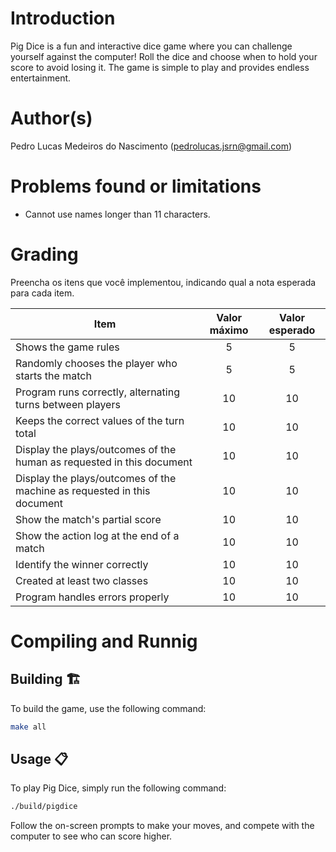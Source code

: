 # Introduction

Pig Dice is a fun and interactive dice game where you can challenge yourself against the computer! Roll the dice and choose when to hold your score to avoid losing it. The game is simple to play and provides endless entertainment.

# Author(s)

Pedro Lucas Medeiros do Nascimento (pedrolucas.jsrn@gmail.com)

# Problems found or limitations

 - Cannot use names longer than 11 characters.

# Grading

Preencha os itens que você implementou, indicando qual a nota esperada para cada item.

Item     | Valor máximo   | Valor esperado
-------- | :-----: | :-----:
Shows the game rules | 5 | 5
Randomly chooses the player who starts the match | 5 | 5
Program runs correctly, alternating turns between players | 10 | 10
Keeps the correct values of the turn total    | 10 | 10
Display the plays/outcomes of the human as requested in this document | 10 | 10
Display the plays/outcomes of the machine as requested in this document | 10 | 10
Show the match's partial score | 10 | 10
Show the action log at the end of a match | 10 | 10
Identify the winner correctly | 10 | 10
Created at least two classes | 10 | 10
Program handles errors properly | 10 | 10

# Compiling and Runnig

## Building 🏗️
To build the game, use the following command:
```bash
make all
```

## Usage 📋
To play Pig Dice, simply run the following command:
```bash
./build/pigdice
```

Follow the on-screen prompts to make your moves, and compete with the computer to see who can score higher.
